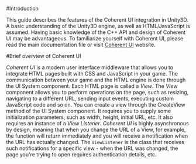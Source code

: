 #Introduction


This guide describes the features of the Coherent UI integration in
Unity3D. A basic understanding of the Unity3D engine, as well as
HTML/JavaScript is assumed. Having basic knowledge of the C++ API and
design of Coherent UI may be advantageous. To familiarize yourself with
Coherent UI, please read the main documentation file or visit
[Coherent UI](http://coherent-labs.com/) website.

#Brief overview of Coherent UI

*Coherent UI* is a modern user interface middleware that allows
you to integrate HTML pages built with CSS and JavaScript in your game. The
communication between your game and the HTML engine is done through the
UI System component. Each HTML page is called a *View*. The *View*
component allows you to perform operations on the page, such as
resizing, navigating to a different URL, sending input events, executing
custom JavaScript code and so on. You can create a view through the
CreateView method of the UI System component. It requires you to supply
some initialization parameters, such as width, height, initial URL, etc.
It also requires an instance of a *View Listener*. *Coherent UI* is
highly asynchronous by design, meaning that when you change the URL of a
View, for example, the function will return immediately and you will
receive a notification when the URL has actually changed. The
`ViewListener` is the class that receives such notifications for a
specific view - when the URL was changed, the page you're trying
to open requires authentication details, etc.
